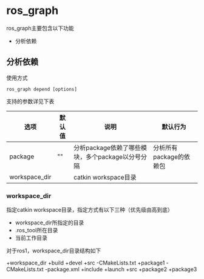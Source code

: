 # ros_graph

ros_graph主要包含以下功能

* 分析依赖

## 分析依赖

使用方式

```shell
ros_graph depend [options]
```

支持的参数详见下表

|选项|默认值|说明|默认行为|
|---|---|---|---|
|package|""|分析package依赖了哪些模块，多个package以分号分隔|分析所有package的依赖包|
|workspace_dir||catkin workspace目录||

### workspace_dir

指定catkin workspace目录，指定方式有以下三种（优先级由高到底）

* workspace_dir所指定的目录
* .ros_tool所在目录
* 当前工作目录

对于ros1，workspace_dir目录结构如下

\+workspace_dir
    \+build
    \+devel
    \+src
        \-CMakeLists.txt
        \+package1
            \-CMakeLists.txt
            \-package.xml
            \+include
            \+launch
            \+src
        \+package2
        \+package3
